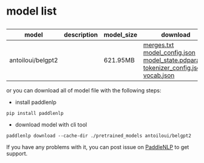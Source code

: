 #  model list

##  

| model  | description | model_size  | download         |
| --- | --- | --- | --- |
|antoiloui/belgpt2|  | 621.95MB | [merges.txt](https://bj.bcebos.com/paddlenlp/models/community/antoiloui/belgpt2/merges.txt)<br>[model_config.json](https://bj.bcebos.com/paddlenlp/models/community/antoiloui/belgpt2/model_config.json)<br>[model_state.pdparams](https://bj.bcebos.com/paddlenlp/models/community/antoiloui/belgpt2/model_state.pdparams)<br>[tokenizer_config.json](https://bj.bcebos.com/paddlenlp/models/community/antoiloui/belgpt2/tokenizer_config.json)<br>[vocab.json](https://bj.bcebos.com/paddlenlp/models/community/antoiloui/belgpt2/vocab.json) |

or you can download all of model file with the following steps:

* install paddlenlp

```shell
pip install paddlenlp
```

* download model with cli tool

```shell
paddlenlp download --cache-dir ./pretrained_models antoiloui/belgpt2
```

If you have any problems with it, you can post issue on [PaddleNLP](https://github.com/PaddlePaddle/PaddleNLP) to get support.
